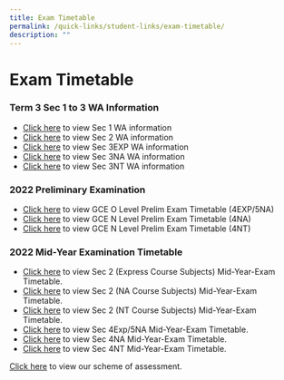 ```yaml
---
title: Exam Timetable
permalink: /quick-links/student-links/exam-timetable/
description: ""
---
```

Exam Timetable
==============

### Term 3 Sec 1 to 3 WA Information

*   [Click here](https://www.queenstownsec.moe.edu.sg/wp-content/uploads/2022/08/Letter_T3-SBA-info_Sec-1-2022_A.pdf) to view Sec 1 WA information
*   [Click here](https://www.queenstownsec.moe.edu.sg/wp-content/uploads/2022/08/Letter_T3-SBA-info_Sec-2-2022_A.pdf) to view Sec 2 WA information
*   [Click here](https://www.queenstownsec.moe.edu.sg/wp-content/uploads/2022/08/Letter_T3-SBA-info_Sec-3Exp-2022_A.pdf) to view Sec 3EXP WA information
*   [Click here](https://www.queenstownsec.moe.edu.sg/wp-content/uploads/2022/08/Letter_T3-SBA-info_Sec-3NA-2022_A.pdf) to view Sec 3NA WA information
*   [Click here](https://www.queenstownsec.moe.edu.sg/wp-content/uploads/2022/08/Letter_T3-SBA-info_Sec-3NT-2022_A.pdf) to view Sec 3NT WA information

### 2022 Preliminary Examination

*   [Click here](https://www.queenstownsec.moe.edu.sg/wp-content/uploads/2022/06/GCE-O-Level-Prelim-Exam-2022-Timetable-Sec-4E5N_.pdf) to view GCE O Level Prelim Exam Timetable (4EXP/5NA)
*   [Click here](https://www.queenstownsec.moe.edu.sg/wp-content/uploads/2022/06/GCE-N-Level-Prelim-Exam-2022-Timetable-Sec-4NA_.pdf) to view GCE N Level Prelim Exam Timetable (4NA)
*   [Click here](https://www.queenstownsec.moe.edu.sg/wp-content/uploads/2022/06/GCE-N-Level-Prelim-Exam-2022-Timetable-Sec-4NT_.pdf) to view GCE N Level Prelim Exam Timetable (4NT)

### **2022 Mid-Year Examination Timetable**

*   [Click here](https://www.queenstownsec.moe.edu.sg/wp-content/uploads/2022/03/MYE2022_Sec2Exp.pdf) to view Sec 2 (Express Course Subjects) Mid-Year-Exam Timetable.
*   [Click here](https://www.queenstownsec.moe.edu.sg/wp-content/uploads/2022/03/MYE2022_Sec2NA.pdf) to view Sec 2 (NA Course Subjects) Mid-Year-Exam Timetable.
*   [Click here](https://www.queenstownsec.moe.edu.sg/wp-content/uploads/2022/03/MYE2022_Sec2NT.pdf) to view Sec 2 (NT Course Subjects) Mid-Year-Exam Timetable.
*   [Click here](https://www.queenstownsec.moe.edu.sg/wp-content/uploads/2022/03/MYE2022_Sec4E5N.pdf) to view Sec 4Exp/5NA Mid-Year-Exam Timetable.
*   [Click here](https://www.queenstownsec.moe.edu.sg/wp-content/uploads/2022/03/MYE2022_Sec4NA.pdf) to view Sec 4NA Mid-Year-Exam Timetable.
*   [Click here](https://www.queenstownsec.moe.edu.sg/wp-content/uploads/2022/03/MYE2022_Sec4NT.pdf) to view Sec 4NT Mid-Year-Exam Timetable.

[Click here](https://www.queenstownsec.moe.edu.sg/quick_links/student-links/exam-matters/) to view our scheme of assessment.
